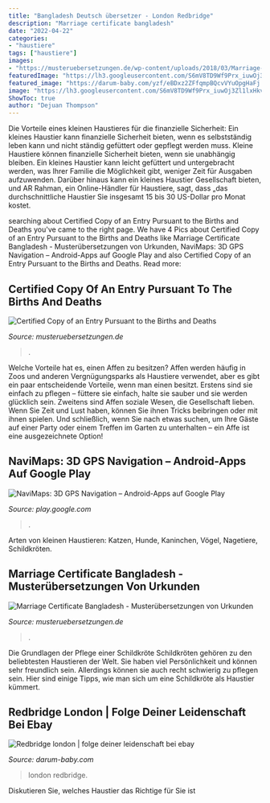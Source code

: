 ```yaml
---
title: "Bangladesh Deutsch übersetzer - London Redbridge"
description: "Marriage certificate bangladesh"
date: "2022-04-22"
categories:
- "haustiere"
tags: ["haustiere"]
images:
- "https://musteruebersetzungen.de/wp-content/uploads/2018/03/Marriage-Certificate-Ethiopia-247x296.jpg"
featuredImage: "https://lh3.googleusercontent.com/S6mV8TD9Wf9Prx_iuwOj3Zl1lxHkvcmXRIos4GWOXRaDLIX8o12Ic-9He1jKWFpv_Ac=h900"
featured_image: "https://darum-baby.com/yzf/eBDxz2ZFfqmpBQcvVYuOpgHaFj.jpg"
image: "https://lh3.googleusercontent.com/S6mV8TD9Wf9Prx_iuwOj3Zl1lxHkvcmXRIos4GWOXRaDLIX8o12Ic-9He1jKWFpv_Ac=h900"
ShowToc: true
author: "Dejuan Thompson"
---
```



Die Vorteile eines kleinen Haustieres für die finanzielle Sicherheit: Ein kleines Haustier kann finanzielle Sicherheit bieten, wenn es selbstständig leben kann und nicht ständig gefüttert oder gepflegt werden muss.
Kleine Haustiere können finanzielle Sicherheit bieten, wenn sie unabhängig bleiben. Ein kleines Haustier kann leicht gefüttert und untergebracht werden, was Ihrer Familie die Möglichkeit gibt, weniger Zeit für Ausgaben aufzuwenden. Darüber hinaus kann ein kleines Haustier Gesellschaft bieten, und AR Rahman, ein Online-Händler für Haustiere, sagt, dass „das durchschnittliche Haustier Sie insgesamt 15 bis 30 US-Dollar pro Monat kostet.

	

		
searching about Certified Copy of an Entry Pursuant to the Births and Deaths you've came to the right page. We have 4 Pics about Certified Copy of an Entry Pursuant to the Births and Deaths like Marriage Certificate Bangladesh - Musterübersetzungen von Urkunden, NaviMaps: 3D GPS Navigation – Android-Apps auf Google Play and also Certified Copy of an Entry Pursuant to the Births and Deaths. Read more:
		
    
## Certified Copy Of An Entry Pursuant To The Births And Deaths

<img loading=lazy src="https://musteruebersetzungen.de/wp-content/uploads/2018/03/Marriage-Certificate-Ethiopia-247x296.jpg" onerror="this.onerror=null;this.src='https://tse1.mm.bing.net/th?id=OIP.ocOYgdDqyThTTrV7LwoGsQAAAA&amp;pid=15.1';" alt="Certified Copy of an Entry Pursuant to the Births and Deaths">

_Source: musteruebersetzungen.de_

>. 

	

Welche Vorteile hat es, einen Affen zu besitzen?
Affen werden häufig in Zoos und anderen Vergnügungsparks als Haustiere verwendet, aber es gibt ein paar entscheidende Vorteile, wenn man einen besitzt. Erstens sind sie einfach zu pflegen – füttere sie einfach, halte sie sauber und sie werden glücklich sein. Zweitens sind Affen soziale Wesen, die Gesellschaft lieben. Wenn Sie Zeit und Lust haben, können Sie ihnen Tricks beibringen oder mit ihnen spielen. Und schließlich, wenn Sie nach etwas suchen, um Ihre Gäste auf einer Party oder einem Treffen im Garten zu unterhalten – ein Affe ist eine ausgezeichnete Option!

    
## NaviMaps: 3D GPS Navigation – Android-Apps Auf Google Play

<img loading=lazy src="https://lh3.googleusercontent.com/S6mV8TD9Wf9Prx_iuwOj3Zl1lxHkvcmXRIos4GWOXRaDLIX8o12Ic-9He1jKWFpv_Ac=h900" onerror="this.onerror=null;this.src='https://tse4.mm.bing.net/th?id=OIP.qCnYVr4wBG2sLITfoXXBfgHaNL&amp;pid=15.1';" alt="NaviMaps: 3D GPS Navigation – Android-Apps auf Google Play">

_Source: play.google.com_

>. 

	

Arten von kleinen Haustieren: Katzen, Hunde, Kaninchen, Vögel, Nagetiere, Schildkröten.

    
## Marriage Certificate Bangladesh - Musterübersetzungen Von Urkunden

<img loading=lazy src="https://musteruebersetzungen.de/wp-content/uploads/2018/05/Birth-Certificate-Ireland-1-150x150.jpg" onerror="this.onerror=null;this.src='https://tse3.mm.bing.net/th?id=OIP.pxCo7R-LNujXBiRTB_EWYQAAAA&amp;pid=15.1';" alt="Marriage Certificate Bangladesh - Musterübersetzungen von Urkunden">

_Source: musteruebersetzungen.de_

>. 

	

Die Grundlagen der Pflege einer Schildkröte
Schildkröten gehören zu den beliebtesten Haustieren der Welt. Sie haben viel Persönlichkeit und können sehr freundlich sein. Allerdings können sie auch recht schwierig zu pflegen sein. Hier sind einige Tipps, wie man sich um eine Schildkröte als Haustier kümmert.

    
## Redbridge London | Folge Deiner Leidenschaft Bei Ebay

<img loading=lazy src="https://darum-baby.com/yzf/eBDxz2ZFfqmpBQcvVYuOpgHaFj.jpg" onerror="this.onerror=null;this.src='https://tse3.mm.bing.net/th?id=OIP.7M0BH7xaLiAKaGfm254j8wAAAA&amp;pid=15.1';" alt="Redbridge london | folge deiner leidenschaft bei ebay">

_Source: darum-baby.com_

>london redbridge. 

	

Diskutieren Sie, welches Haustier das Richtige für Sie ist

